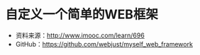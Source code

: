 # 自定义一个简单的WEB框架
* 资料来源：<http://www.imooc.com/learn/696>
* GitHub：<https://github.com/webjust/myself_web_framework>
